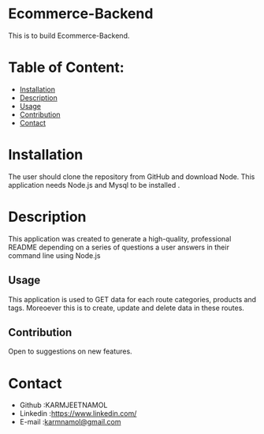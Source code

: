 # Ecommerce-Backend
This is to build Ecommerce-Backend.
# Table of Content:


* [Installation](#installation)
* [Description](#description)
* [Usage](#usage)
* [Contribution](#contribution)
* [Contact](#contact)



# Installation
The user should clone the repository from GitHub and download Node. This application needs Node.js and Mysql to be installed .




# Description
This application was created to generate a high-quality, professional README depending on a series of questions a user answers in their command line using Node.js




## Usage  
This application is used to GET data for each route categories, products and tags. Moreoever this is to create, update and delete data in these routes.



## Contribution   
Open to suggestions on new features. 


# Contact
* Github :KARMJEETNAMOL
* Linkedin :https://www.linkedin.com/
* E-mail :karmnamol@gmail.com